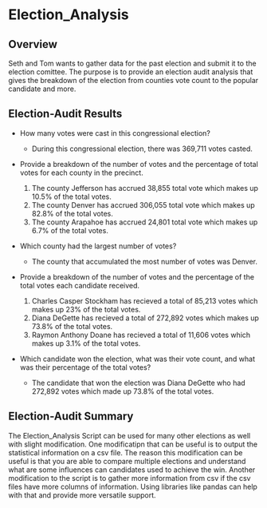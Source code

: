 # Election_Analysis

## Overview

Seth and Tom wants to gather data for the past election and submit it to the election comittee. The purpose is to provide an election audit analysis that gives the breakdown of the election from counties vote count to the popular candidate and more.

## Election-Audit Results
* How many votes were cast in this congressional election?
   - During this congressional election, there was 369,711 votes casted.
   
* Provide a breakdown of the number of votes and the percentage of total votes for each county in the precinct.
   1. The county Jefferson has accrued 38,855 total vote which makes up 10.5% of the total votes.
   2. The county Denver has accrued 306,055 total vote which makes up 82.8% of the total votes.
   3. The county Arapahoe has accrued 24,801 total vote which makes up 6.7% of the total votes.
   
* Which county had the largest number of votes?
   - The county that accumulated the most number of votes was Denver.
   
* Provide a breakdown of the number of votes and the percentage of the total votes each candidate received.
   1. Charles Casper Stockham has recieved a total of  85,213 votes which makes up  23% of the total votes.
   2. Diana DeGette has recieved a total of 272,892 votes which makes up  73.8% of the total votes.
   3. Raymon Anthony Doane has recieved a total of 11,606 votes which makes up  3.1% of the total votes.

* Which candidate won the election, what was their vote count, and what was their percentage of the total votes?
   - The candidate that won the election was Diana DeGette who had 272,892 votes which made up 73.8% of the total votes.
   
## Election-Audit Summary
The Election_Analysis Script can be used for many other elections as well with slight modification. One modificatipn that can be useful is to output the statistical information on a csv file. The reason this modification can be useful is that you are able to compare multiple elections and understand what are some influences can candidates used to achieve the win. Another modification to the script is to gather more information from csv if the csv files have more columns of information. Using libraries like pandas can help with that and provide more versatile support.   
